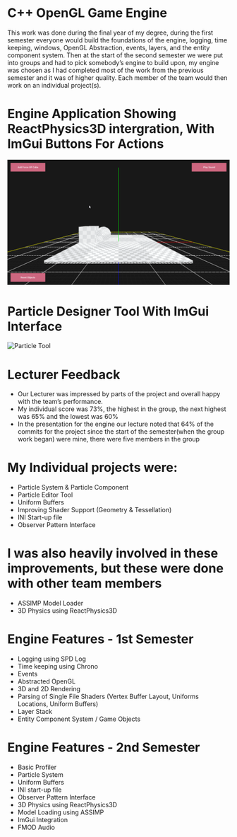 # C++ OpenGL Game Engine
This work was done during the final year of my degree, during the first semester everyone would build the foundations of the engine, logging, time keeping, windows, OpenGL Abstraction, events, layers, and the entity component system. Then at the start of the second semester we were put into groups and had to pick somebody’s engine to build upon, my engine was chosen as I had completed most of the work from the previous semester and it was of higher quality. Each member of the team would then work on an individual project(s).
# Engine Application Showing ReactPhysics3D intergration, With ImGui Buttons For Actions
![Physics Engine](https://github.com/geohan98/geohan98.github.io/blob/master/Images/hNtsVTfCAp.gif)
# Particle Designer Tool With ImGui Interface
![Particle Tool](https://github.com/geohan98/geohan98.github.io/blob/master/Images/fIKvygxFOG.gif)
# Lecturer Feedback
* Our Lecturer was impressed by parts of the project and overall happy with the team’s performance.
* My individual score was 73%, the highest in the group, the next highest was 65% and the lowest was 60%
* In the presentation for the engine our lecture noted that 64% of the commits for the project since the start of the semester(when the group work began) were mine, there were five members in the group

# My Individual projects were:
* Particle System & Particle Component
* Particle Editor Tool
* Uniform Buffers
* Improving Shader Support (Geometry & Tessellation)
* INI Start-up file
* Observer Pattern Interface

# I was also heavily involved in these improvements, but these were done with other team members
* ASSIMP Model Loader
* 3D Physics using ReactPhysics3D
# Engine Features - 1st Semester
* Logging using SPD Log
* Time keeping using Chrono
* Events
* Abstracted OpenGL
* 3D and 2D Rendering
* Parsing of Single File Shaders (Vertex Buffer Layout, Uniforms Locations, Uniform Buffers)
* Layer Stack
* Entity Component System / Game Objects

# Engine Features - 2nd Semester
* Basic Profiler
* Particle System
* Uniform Buffers
* INI start-up file
* Observer Pattern Interface
* 3D Physics using ReactPhysics3D
* Model Loading using ASSIMP
* ImGui Integration
* FMOD Audio
